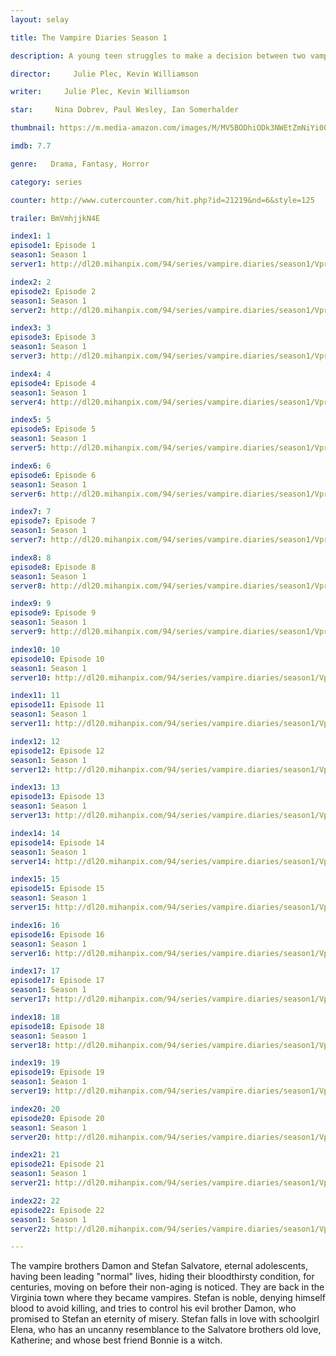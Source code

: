 ```yaml
---
layout: selay

title: The Vampire Diaries Season 1

description: A young teen struggles to make a decision between two vampire brothers and their supernatural lives. Soon after she discovers the truth her whole world turns upside down.

director:     Julie Plec, Kevin Williamson

writer:     Julie Plec, Kevin Williamson

star:     Nina Dobrev, Paul Wesley, Ian Somerhalder

thumbnail: https://m.media-amazon.com/images/M/MV5BODhiODk3NWEtZmNiYi00N2NlLThlN2YtN2VkYTYyMjQxMWEzXkEyXkFqcGdeQXVyNjU2NjA5NjM@._V1_UY268_CR4,0,182,268_AL__QL50.jpg

imdb: 7.7

genre:   Drama, Fantasy, Horror

category: series

counter: http://www.cutercounter.com/hit.php?id=21219&nd=6&style=125

trailer: BmVmhjjkN4E

index1: 1
episode1: Episode 1
season1: Season 1
server1: http://dl20.mihanpix.com/94/series/vampire.diaries/season1/Vpr.Dres_S01.E01.Tehmovies.com.mkv

index2: 2
episode2: Episode 2
season1: Season 1
server2: http://dl20.mihanpix.com/94/series/vampire.diaries/season1/Vpr.Dres_S01.E02.Tehmovies.com.mkv

index3: 3
episode3: Episode 3
season1: Season 1
server3: http://dl20.mihanpix.com/94/series/vampire.diaries/season1/Vpr.Dres_S01.E03.Tehmovies.com.mkv

index4: 4
episode4: Episode 4
season1: Season 1
server4: http://dl20.mihanpix.com/94/series/vampire.diaries/season1/Vpr.Dres_S01.E04.Tehmovies.com.mkv

index5: 5
episode5: Episode 5
season1: Season 1
server5: http://dl20.mihanpix.com/94/series/vampire.diaries/season1/Vpr.Dres_S01.E05.Tehmovies.com.mkv

index6: 6
episode6: Episode 6
season1: Season 1
server6: http://dl20.mihanpix.com/94/series/vampire.diaries/season1/Vpr.Dres_S01.E06.Tehmovies.com.mkv

index7: 7
episode7: Episode 7
season1: Season 1
server7: http://dl20.mihanpix.com/94/series/vampire.diaries/season1/Vpr.Dres_S01.E07.Tehmovies.com.mkv

index8: 8
episode8: Episode 8
season1: Season 1
server8: http://dl20.mihanpix.com/94/series/vampire.diaries/season1/Vpr.Dres_S01.E08.Tehmovies.com.mkv

index9: 9
episode9: Episode 9
season1: Season 1
server9: http://dl20.mihanpix.com/94/series/vampire.diaries/season1/Vpr.Dres_S01.E09.Tehmovies.com.mkv

index10: 10
episode10: Episode 10
season1: Season 1
server10: http://dl20.mihanpix.com/94/series/vampire.diaries/season1/Vpr.Dres_S01.E10.Tehmovies.com.mkv

index11: 11
episode11: Episode 11
season1: Season 1
server11: http://dl20.mihanpix.com/94/series/vampire.diaries/season1/Vpr.Dres_S01.E11.Tehmovies.com.mkv

index12: 12
episode12: Episode 12
season1: Season 1
server12: http://dl20.mihanpix.com/94/series/vampire.diaries/season1/Vpr.Dres_S01.E12.Tehmovies.com.mkv

index13: 13
episode13: Episode 13
season1: Season 1
server13: http://dl20.mihanpix.com/94/series/vampire.diaries/season1/Vpr.Dres_S01.E13.Tehmovies.com.mkv

index14: 14
episode14: Episode 14
season1: Season 1
server14: http://dl20.mihanpix.com/94/series/vampire.diaries/season1/Vpr.Dres_S01.E14.Tehmovies.com.mkv

index15: 15
episode15: Episode 15
season1: Season 1
server15: http://dl20.mihanpix.com/94/series/vampire.diaries/season1/Vpr.Dres_S01.E15.Tehmovies.com.mkv

index16: 16
episode16: Episode 16
season1: Season 1
server16: http://dl20.mihanpix.com/94/series/vampire.diaries/season1/Vpr.Dres_S01.E16.Tehmovies.com.mkv

index17: 17
episode17: Episode 17
season1: Season 1
server17: http://dl20.mihanpix.com/94/series/vampire.diaries/season1/Vpr.Dres_S01.E17.Tehmovies.com.mkv

index18: 18
episode18: Episode 18
season1: Season 1
server18: http://dl20.mihanpix.com/94/series/vampire.diaries/season1/Vpr.Dres_S01.E18.Tehmovies.com.mkv

index19: 19
episode19: Episode 19
season1: Season 1
server19: http://dl20.mihanpix.com/94/series/vampire.diaries/season1/Vpr.Dres_S01.E19.Tehmovies.com.mkv

index20: 20
episode20: Episode 20
season1: Season 1
server20: http://dl20.mihanpix.com/94/series/vampire.diaries/season1/Vpr.Dres_S01.E20.Tehmovies.com.mkv

index21: 21
episode21: Episode 21
season1: Season 1
server21: http://dl20.mihanpix.com/94/series/vampire.diaries/season1/Vpr.Dres_S01.E21.Tehmovies.com.mkv

index22: 22
episode22: Episode 22
season1: Season 1
server22: http://dl20.mihanpix.com/94/series/vampire.diaries/season1/Vpr.Dres_S01.E22.Tehmovies.com.mkv

---
```


The vampire brothers Damon and Stefan Salvatore, eternal adolescents, having been leading "normal" lives, hiding their bloodthirsty condition, for centuries, moving on before their non-aging is noticed. They are back in the Virginia town where they became vampires. Stefan is noble, denying himself blood to avoid killing, and tries to control his evil brother Damon, who promised to Stefan an eternity of misery. Stefan falls in love with schoolgirl Elena, who has an uncanny resemblance to the Salvatore brothers old love, Katherine; and whose best friend Bonnie is a witch.